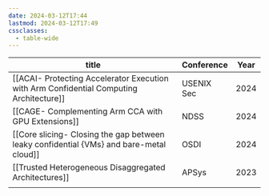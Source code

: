 ```yaml
---
date: 2024-03-12T17:44
lastmod: 2024-03-12T17:49
cssclasses:
  - table-wide
---
```

| title                                                                                   | Conference | Year |
| --------------------------------------------------------------------------------------- | ---------- | ---- |
| [[ACAI- Protecting Accelerator Execution with Arm Confidential Computing Architecture]] | USENIX Sec | 2024 |
| [[CAGE- Complementing Arm CCA with GPU Extensions]]                                     | NDSS       | 2024 |
| [[Core slicing- Closing the gap between leaky confidential {VMs} and bare-metal cloud]] | OSDI       | 2024 |
| [[Trusted Heterogeneous Disaggregated Architectures]]                                   | APSys      | 2023 |
|                                                                                         |            |      |

